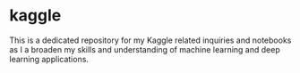 # kaggle

This is a dedicated repository for my Kaggle related inquiries and notebooks as I a broaden my skills and understanding of machine learning and deep learning applications.
